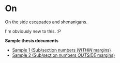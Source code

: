 # On
On the side escapades
and shenanigans.

I'm obviously new to this. :P

**Sample thesis documents**
* [Sample 1 (Sub/section numbers *WITHIN* margins)](https://goo.gl/JOnZkz)
* [Sample 2 (Sub/section numbers *OUTSIDE* margins)](https://goo.gl/P4j7ve)
